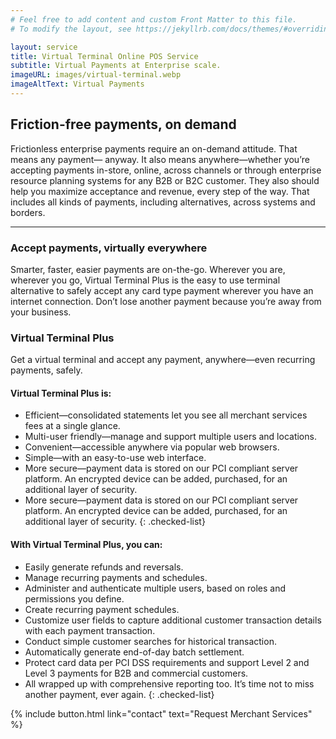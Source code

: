 ```yaml
---
# Feel free to add content and custom Front Matter to this file.
# To modify the layout, see https://jekyllrb.com/docs/themes/#overriding-theme-defaults

layout: service
title: Virtual Terminal Online POS Service
subtitle: Virtual Payments at Enterprise scale.
imageURL: images/virtual-terminal.webp
imageAltText: Virtual Payments
---
```


## Friction-free payments, on demand

Frictionless enterprise payments require an on-demand attitude. That means any payment— anyway. It also means anywhere—whether you’re accepting payments in-store, online, across channels or through enterprise resource planning systems for any B2B or B2C customer. They also should help you maximize acceptance and revenue, every step of the way. That includes all kinds of payments, including alternatives, across systems and borders.

---

### Accept payments, virtually everywhere

Smarter, faster, easier payments are on-the-go. Wherever you are, wherever you go, Virtual Terminal Plus is the easy to use terminal alternative to safely accept any card type payment wherever you have an internet connection. Don’t lose another payment because you’re away from your business.

### Virtual Terminal Plus

Get a virtual terminal and accept any payment, anywhere—even recurring payments, safely.

#### Virtual Terminal Plus is:

* Efficient—consolidated statements let you see all merchant services fees at a single glance.
* Multi-user friendly—manage and support multiple users and locations.
* Convenient—accessible anywhere via popular web browsers.
* Simple—with an easy-to-use web interface.
* More secure—payment data is stored on our PCI compliant server platform. An encrypted device can be added, purchased, for an additional layer of security.
* More secure—payment data is stored on our PCI compliant server platform. An encrypted device can be added, purchased, for an additional layer of security.
{: .checked-list}

#### With Virtual Terminal Plus, you can:

* Easily generate refunds and reversals.
* Manage recurring payments and schedules.
* Administer and authenticate multiple users, based on roles and permissions you define.
* Create recurring payment schedules.
* Customize user fields to capture additional customer transaction details with each payment transaction.
* Conduct simple customer searches for historical transaction.
* Automatically generate end-of-day batch settlement.
* Protect card data per PCI DSS requirements and support Level 2 and Level 3 payments for B2B and commercial customers.
* All wrapped up with comprehensive reporting too. It’s time not to miss another payment, ever again.
{: .checked-list}

{% include button.html link="contact" text="Request Merchant Services" %}
